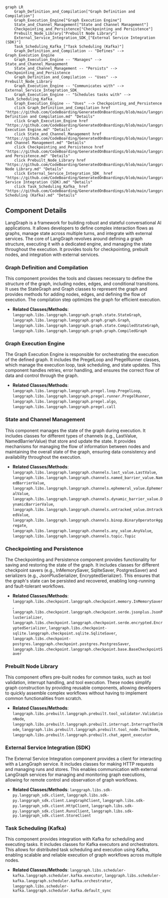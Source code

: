 ```mermaid
graph LR
    Graph_Definition_and_Compilation["Graph Definition and Compilation"]
    Graph_Execution_Engine["Graph Execution Engine"]
    State_and_Channel_Management["State and Channel Management"]
    Checkpointing_and_Persistence["Checkpointing and Persistence"]
    Prebuilt_Node_Library["Prebuilt Node Library"]
    External_Service_Integration_SDK_["External Service Integration (SDK)"]
    Task_Scheduling_Kafka_["Task Scheduling (Kafka)"]
    Graph_Definition_and_Compilation -- "Defines" --> Graph_Execution_Engine
    Graph_Execution_Engine -- "Manages" --> State_and_Channel_Management
    State_and_Channel_Management -- "Persists" --> Checkpointing_and_Persistence
    Graph_Definition_and_Compilation -- "Uses" --> Prebuilt_Node_Library
    Graph_Execution_Engine -- "Communicates with" --> External_Service_Integration_SDK_
    Graph_Execution_Engine -- "Schedules tasks with" --> Task_Scheduling_Kafka_
    Graph_Execution_Engine -- "Uses" --> Checkpointing_and_Persistence
    click Graph_Definition_and_Compilation href "https://github.com/CodeBoarding/GeneratedOnBoardings/blob/main/langgraph/Graph Definition and Compilation.md" "Details"
    click Graph_Execution_Engine href "https://github.com/CodeBoarding/GeneratedOnBoardings/blob/main/langgraph/Graph Execution Engine.md" "Details"
    click State_and_Channel_Management href "https://github.com/CodeBoarding/GeneratedOnBoardings/blob/main/langgraph/State and Channel Management.md" "Details"
    click Checkpointing_and_Persistence href "https://github.com/CodeBoarding/GeneratedOnBoardings/blob/main/langgraph/Checkpointing and Persistence.md" "Details"
    click Prebuilt_Node_Library href "https://github.com/CodeBoarding/GeneratedOnBoardings/blob/main/langgraph/Prebuilt Node Library.md" "Details"
    click External_Service_Integration_SDK_ href "https://github.com/CodeBoarding/GeneratedOnBoardings/blob/main/langgraph/External Service Integration (SDK).md" "Details"
    click Task_Scheduling_Kafka_ href "https://github.com/CodeBoarding/GeneratedOnBoardings/blob/main/langgraph/Task Scheduling (Kafka).md" "Details"
```

## Component Details

LangGraph is a framework for building robust and stateful conversational AI applications. It allows developers to define complex interaction flows as graphs, manage state across multiple turns, and integrate with external services. The core of LangGraph revolves around defining a graph structure, executing it with a dedicated engine, and managing the state throughout the execution. It provides tools for checkpointing, prebuilt nodes, and integration with external services.

### Graph Definition and Compilation
This component provides the tools and classes necessary to define the structure of the graph, including nodes, edges, and conditional transitions. It uses the StateGraph and Graph classes to represent the graph and provides methods for adding nodes, edges, and defining the flow of execution. The compilation step optimizes the graph for efficient execution.
- **Related Classes/Methods**: `langgraph.libs.langgraph.langgraph.graph.state.StateGraph`, `langgraph.libs.langgraph.langgraph.graph.graph.Graph`, `langgraph.libs.langgraph.langgraph.graph.state.CompiledStateGraph`, `langgraph.libs.langgraph.langgraph.graph.graph.CompiledGraph`

### Graph Execution Engine
The Graph Execution Engine is responsible for orchestrating the execution of the defined graph. It includes the PregelLoop and PregelRunner classes, which manage the execution loop, task scheduling, and state updates. This component handles retries, error handling, and ensures the correct flow of data and control through the graph.
- **Related Classes/Methods**: `langgraph.libs.langgraph.langgraph.pregel.loop.PregelLoop`, `langgraph.libs.langgraph.langgraph.pregel.runner.PregelRunner`, `langgraph.libs.langgraph.langgraph.pregel.algo`, `langgraph.libs.langgraph.langgraph.pregel.call`

### State and Channel Management
This component manages the state of the graph during execution. It includes classes for different types of channels (e.g., LastValue, NamedBarrierValue) that store and update the state. It provides mechanisms for managing the flow of information between nodes and maintaining the overall state of the graph, ensuring data consistency and availability throughout the execution.
- **Related Classes/Methods**: `langgraph.libs.langgraph.langgraph.channels.last_value.LastValue`, `langgraph.libs.langgraph.langgraph.channels.named_barrier_value.NamedBarrierValue`, `langgraph.libs.langgraph.langgraph.channels.ephemeral_value.EphemeralValue`, `langgraph.libs.langgraph.langgraph.channels.dynamic_barrier_value.DynamicBarrierValue`, `langgraph.libs.langgraph.langgraph.channels.untracked_value.UntrackedValue`, `langgraph.libs.langgraph.langgraph.channels.binop.BinaryOperatorAggregate`, `langgraph.libs.langgraph.langgraph.channels.any_value.AnyValue`, `langgraph.libs.langgraph.langgraph.channels.topic.Topic`

### Checkpointing and Persistence
The Checkpointing and Persistence component provides functionality for saving and restoring the state of the graph. It includes classes for different checkpoint savers (e.g., InMemorySaver, SqliteSaver, PostgresSaver) and serializers (e.g., JsonPlusSerializer, EncryptedSerializer). This ensures that the graph's state can be persisted and recovered, enabling long-running and fault-tolerant workflows.
- **Related Classes/Methods**: `langgraph.libs.checkpoint.langgraph.checkpoint.memory.InMemorySaver`, `langgraph.libs.checkpoint.langgraph.checkpoint.serde.jsonplus.JsonPlusSerializer`, `langgraph.libs.checkpoint.langgraph.checkpoint.serde.encrypted.EncryptedSerializer`, `langgraph.libs.checkpoint-sqlite.langgraph.checkpoint.sqlite.SqliteSaver`, `langgraph.libs.checkpoint-postgres.langgraph.checkpoint.postgres.PostgresSaver`, `langgraph.libs.checkpoint.langgraph.checkpoint.base.BaseCheckpointSaver`

### Prebuilt Node Library
This component offers pre-built nodes for common tasks, such as tool validation, interrupt handling, and tool execution. These nodes simplify graph construction by providing reusable components, allowing developers to quickly assemble complex workflows without having to implement common functionalities from scratch.
- **Related Classes/Methods**: `langgraph.libs.prebuilt.langgraph.prebuilt.tool_validator.ValidationNode`, `langgraph.libs.prebuilt.langgraph.prebuilt.interrupt.InterruptToolNode`, `langgraph.libs.prebuilt.langgraph.prebuilt.tool_node.ToolNode`, `langgraph.libs.prebuilt.langgraph.prebuilt.chat_agent_executor`

### External Service Integration (SDK)
The External Service Integration component provides a client for interacting with a LangGraph service. It includes classes for making HTTP requests and managing runs and stores. This enables communication with external LangGraph services for managing and monitoring graph executions, allowing for remote control and observation of graph workflows.
- **Related Classes/Methods**: `langgraph.libs.sdk-py.langgraph_sdk.client`, `langgraph.libs.sdk-py.langgraph_sdk.client.LangGraphClient`, `langgraph.libs.sdk-py.langgraph_sdk.client.HttpClient`, `langgraph.libs.sdk-py.langgraph_sdk.client.RunsClient`, `langgraph.libs.sdk-py.langgraph_sdk.client.StoreClient`

### Task Scheduling (Kafka)
This component provides integration with Kafka for scheduling and executing tasks. It includes classes for Kafka executors and orchestrators. This allows for distributed task scheduling and execution using Kafka, enabling scalable and reliable execution of graph workflows across multiple nodes.
- **Related Classes/Methods**: `langgraph.libs.scheduler-kafka.langgraph.scheduler.kafka.executor`, `langgraph.libs.scheduler-kafka.langgraph.scheduler.kafka.orchestrator`, `langgraph.libs.scheduler-kafka.langgraph.scheduler.kafka.default_sync`